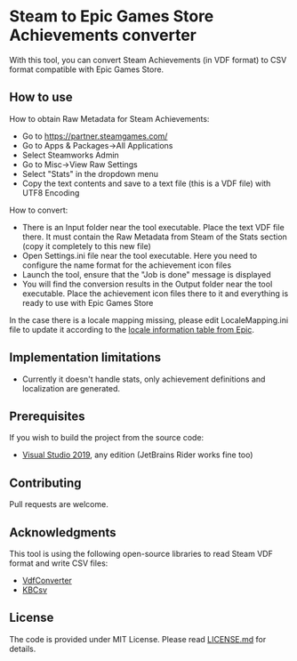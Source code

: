 Steam to Epic Games Store Achievements converter
=============
With this tool, you can convert Steam Achievements (in VDF format) to CSV format compatible with Epic Games Store.

How to use
-----
How to obtain Raw Metadata for Steam Achievements:
* Go to https://partner.steamgames.com/
* Go to Apps & Packages→All Applications
* Select Steamworks Admin
* Go to Misc→View Raw Settings
* Select "Stats" in the dropdown menu
* Copy the text contents and save to a text file (this is a VDF file) with UTF8 Encoding

How to convert:
* There is an Input folder near the tool executable. Place the text VDF file there. It must contain the Raw Metadata from Steam of the Stats section (copy it completely to this new file)
* Open Settings.ini file near the tool executable. Here you need to configure the name format for the achievement icon files
* Launch the tool, ensure that the "Job is done" message is displayed
* You will find the conversion results in the Output folder near the tool executable. Place the achievement icon files there to it and everything is ready to use with Epic Games Store

In the case there is a locale mapping missing, please edit LocaleMapping.ini file to update it according to the [locale information table from Epic](https://dev.epicgames.com/docs/services/en-US/GameServices/BulkImporterExporterTool/index.html).

Implementation limitations
-----
* Currently it doesn't handle stats, only achievement definitions and localization are generated.

Prerequisites
-----
If you wish to build the project from the source code:
* [Visual Studio 2019](https://www.visualstudio.com/), any edition (JetBrains Rider works fine too)

Contributing
-----
Pull requests are welcome.

Acknowledgments
-----
This tool is using the following open-source libraries to read Steam VDF format and write CSV files:
* [VdfConverter](https://github.com/GerhardvanZyl/Steam-VDF-Converter)
* [KBCsv](https://github.com/kentcb/KBCsv)

License
-----
The code is provided under MIT License. Please read [LICENSE.md](LICENSE.md) for details.
